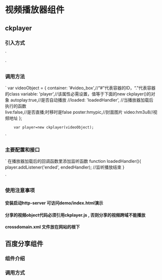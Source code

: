 # 视频播放器组件

## ckplayer


### 引入方式

`
<link rel="stylesheet" type="text/css" href="../share.css"/>
<script type="text/javascript" src='../dist/ckplayer.js'></script>
<script type="text/javascript" src='../index.js'></script>
`

### 调用方法
`
var videoObject = {
            container: '#video_box',//“#”代表容器的ID，“.”代表容器的class
            variable: 'player',//该属性必需设置，值等于下面的new ckplayer()的对象
            autoplay:true,//是否自动播放
            //loaded: 'loadedHandler', //当播放器加载后执行的函数      
            live:false,//是否直播;时移时是false
            poster:hmypic,//封面图片
            video:hm3u8//视频地址
        };

        var player=new ckplayer(videoObject);
`

### 主要配置和接口

`
在播放器加载后的回调函数里添加监听函数
function loadedHandler(){
          player.addListener('ended', endedHandler); //监听播放结束
        }

`

### 使用注意事项

#### 安装启动http-server 可访问demo/index.html演示

#### 分享的视频object代码必须引用ckplayer.js , 否则分享的视频跨域不能播放

#### crossdomain.xml 文件放在网站的根下

## 百度分享组件

### 组件介绍

### 调用方式




